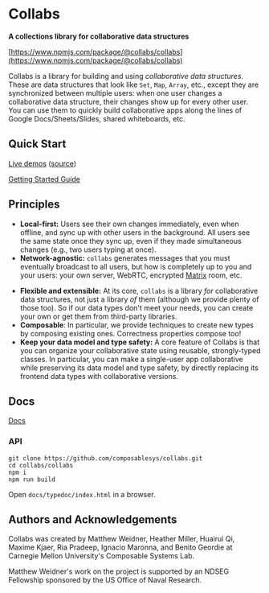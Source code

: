 # Collabs

**A collections library for collaborative data structures**

[https://www.npmjs.com/package/@collabs/collabs](https://www.npmjs.com/package/@collabs/collabs)

Collabs is a library for building and using _collaborative data structures_. These are data structures that look like `Set`, `Map`, `Array`, etc., except they are synchronized between multiple users: when one user changes a collaborative data structure, their changes show up for every other user. You can use them to quickly build collaborative apps along the lines of Google Docs/Sheets/Slides, shared whiteboards, etc.

## Quick Start

[Live demos](https://compoventuals-tests.herokuapp.com/) ([source](https://github.com/composablesys/collabs/tree/master/demos))

[Getting Started Guide](https://github.com/composablesys/collabs/tree/master/collabs/docs/getting_started_guide.md)

## Principles

- **Local-first:** Users see their own changes immediately, even when offline, and sync up with other users in the background. All users see the same state once they sync up, even if they made simultaneous changes (e.g., two users typing at once).
- **Network-agnostic:** `collabs` generates messages that you must eventually broadcast to all users, but how is completely up to you and your users: your own server, WebRTC, encrypted [Matrix](matrix.org) room, etc.
<!-- TODO: link to zero-hosting deployment options (use someone else's); links to docs on each option. Networks page with all options? -->
- **Flexible and extensible:** At its core, `collabs` is a library _for_ collaborative data structures, not just a library _of_ them (although we provide plenty of those too). So if our data types don't meet your needs, you can create your own or get them from third-party libraries.
- **Composable**: In particular, we provide techniques to create new types by composing existing ones. Correctness properties compose too!
- **Keep your data model and type safety:** A core feature of Collabs is that you can organize your collaborative state using reusable, strongly-typed classes. In particular, you can make a single-user app collaborative while preserving its data model and type safety, by directly replacing its frontend data types with collaborative versions.

## Docs

[Docs](https://github.com/composablesys/collabs/tree/master/collabs/docs#readme)

### API

```
git clone https://github.com/composablesys/collabs.git
cd collabs/collabs
npm i
npm run build
```

Open `docs/typedoc/index.html` in a browser.

## Authors and Acknowledgements

Collabs was created by Matthew Weidner, Heather Miller, Huairui Qi, Maxime Kjaer, Ria Pradeep, Ignacio Maronna, and Benito Geordie at Carnegie Mellon University's Composable Systems Lab.

Matthew Weidner's work on the project is supported by an NDSEG Fellowship sponsored by the US Office of Naval Research.
